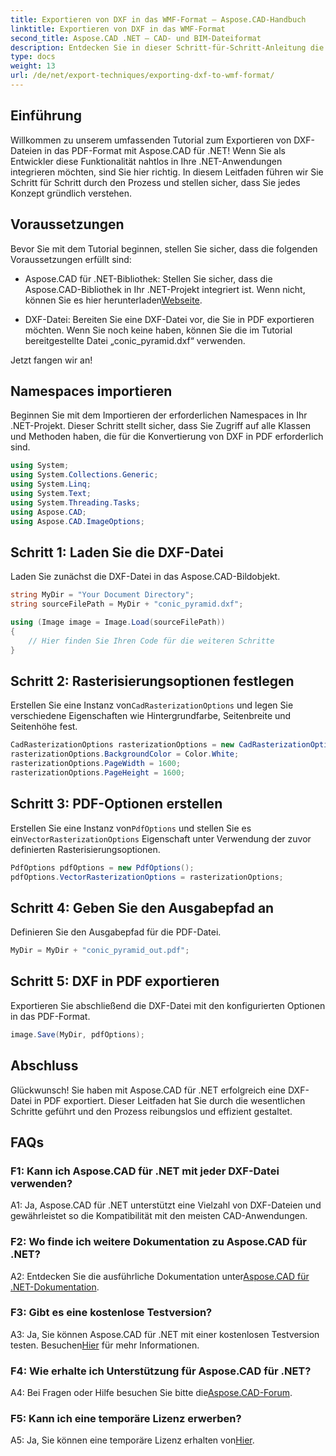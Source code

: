 ```yaml
---
title: Exportieren von DXF in das WMF-Format – Aspose.CAD-Handbuch
linktitle: Exportieren von DXF in das WMF-Format
second_title: Aspose.CAD .NET – CAD- und BIM-Dateiformat
description: Entdecken Sie in dieser Schritt-für-Schritt-Anleitung die nahtlose Integration von Aspose.CAD für .NET, um DXF-Dateien mühelos in PDF zu exportieren.
type: docs
weight: 13
url: /de/net/export-techniques/exporting-dxf-to-wmf-format/
---
```

## Einführung

Willkommen zu unserem umfassenden Tutorial zum Exportieren von DXF-Dateien in das PDF-Format mit Aspose.CAD für .NET! Wenn Sie als Entwickler diese Funktionalität nahtlos in Ihre .NET-Anwendungen integrieren möchten, sind Sie hier richtig. In diesem Leitfaden führen wir Sie Schritt für Schritt durch den Prozess und stellen sicher, dass Sie jedes Konzept gründlich verstehen.

## Voraussetzungen

Bevor Sie mit dem Tutorial beginnen, stellen Sie sicher, dass die folgenden Voraussetzungen erfüllt sind:

-  Aspose.CAD für .NET-Bibliothek: Stellen Sie sicher, dass die Aspose.CAD-Bibliothek in Ihr .NET-Projekt integriert ist. Wenn nicht, können Sie es hier herunterladen[Webseite](https://releases.aspose.com/cad/net/).

- DXF-Datei: Bereiten Sie eine DXF-Datei vor, die Sie in PDF exportieren möchten. Wenn Sie noch keine haben, können Sie die im Tutorial bereitgestellte Datei „conic_pyramid.dxf“ verwenden.

Jetzt fangen wir an!

## Namespaces importieren

Beginnen Sie mit dem Importieren der erforderlichen Namespaces in Ihr .NET-Projekt. Dieser Schritt stellt sicher, dass Sie Zugriff auf alle Klassen und Methoden haben, die für die Konvertierung von DXF in PDF erforderlich sind.

```csharp
using System;
using System.Collections.Generic;
using System.Linq;
using System.Text;
using System.Threading.Tasks;
using Aspose.CAD;
using Aspose.CAD.ImageOptions;
```

## Schritt 1: Laden Sie die DXF-Datei

Laden Sie zunächst die DXF-Datei in das Aspose.CAD-Bildobjekt.

```csharp
string MyDir = "Your Document Directory";
string sourceFilePath = MyDir + "conic_pyramid.dxf";

using (Image image = Image.Load(sourceFilePath))
{
    // Hier finden Sie Ihren Code für die weiteren Schritte
}
```

## Schritt 2: Rasterisierungsoptionen festlegen

 Erstellen Sie eine Instanz von`CadRasterizationOptions` und legen Sie verschiedene Eigenschaften wie Hintergrundfarbe, Seitenbreite und Seitenhöhe fest.

```csharp
CadRasterizationOptions rasterizationOptions = new CadRasterizationOptions();
rasterizationOptions.BackgroundColor = Color.White;
rasterizationOptions.PageWidth = 1600;
rasterizationOptions.PageHeight = 1600;
```

## Schritt 3: PDF-Optionen erstellen

 Erstellen Sie eine Instanz von`PdfOptions` und stellen Sie es ein`VectorRasterizationOptions` Eigenschaft unter Verwendung der zuvor definierten Rasterisierungsoptionen.

```csharp
PdfOptions pdfOptions = new PdfOptions();
pdfOptions.VectorRasterizationOptions = rasterizationOptions;
```

## Schritt 4: Geben Sie den Ausgabepfad an

Definieren Sie den Ausgabepfad für die PDF-Datei.

```csharp
MyDir = MyDir + "conic_pyramid_out.pdf";
```

## Schritt 5: DXF in PDF exportieren

Exportieren Sie abschließend die DXF-Datei mit den konfigurierten Optionen in das PDF-Format.

```csharp
image.Save(MyDir, pdfOptions);
```

## Abschluss

Glückwunsch! Sie haben mit Aspose.CAD für .NET erfolgreich eine DXF-Datei in PDF exportiert. Dieser Leitfaden hat Sie durch die wesentlichen Schritte geführt und den Prozess reibungslos und effizient gestaltet.

## FAQs

### F1: Kann ich Aspose.CAD für .NET mit jeder DXF-Datei verwenden?

A1: Ja, Aspose.CAD für .NET unterstützt eine Vielzahl von DXF-Dateien und gewährleistet so die Kompatibilität mit den meisten CAD-Anwendungen.

### F2: Wo finde ich weitere Dokumentation zu Aspose.CAD für .NET?

 A2: Entdecken Sie die ausführliche Dokumentation unter[Aspose.CAD für .NET-Dokumentation](https://reference.aspose.com/cad/net/).

### F3: Gibt es eine kostenlose Testversion?

 A3: Ja, Sie können Aspose.CAD für .NET mit einer kostenlosen Testversion testen. Besuchen[Hier](https://releases.aspose.com/) für mehr Informationen.

### F4: Wie erhalte ich Unterstützung für Aspose.CAD für .NET?

A4: Bei Fragen oder Hilfe besuchen Sie bitte die[Aspose.CAD-Forum](https://forum.aspose.com/c/cad/19).

### F5: Kann ich eine temporäre Lizenz erwerben?

 A5: Ja, Sie können eine temporäre Lizenz erhalten von[Hier](https://purchase.aspose.com/temporary-license/).